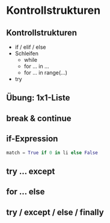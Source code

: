 # Kontrollstrukturen

## Kontrollstrukturen

- if / elif / else
- Schleifen
  - while
  - for ... in ...
  - for ... in range(...)
- try

## Übung: 1x1-Liste

## break & continue

## if-Expression

```py
match = True if 0 in li else False
```

## try ... except

## for ... else

## try / except / else / finally
